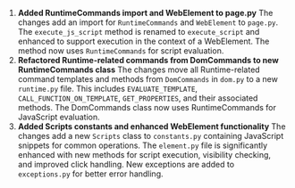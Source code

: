 1. **Added RuntimeCommands import and WebElement to page.py**
The changes add an import for `RuntimeCommands` and `WebElement` to `page.py`. The `execute_js_script` method is renamed to `execute_script` and enhanced to support execution in the context of a WebElement. The method now uses `RuntimeCommands` for script evaluation.
2. **Refactored Runtime-related commands from DomCommands to new RuntimeCommands class**
The changes move all Runtime-related command templates and methods from `DomCommands` in `dom.py` to a new `runtime.py` file. This includes `EVALUATE_TEMPLATE`, `CALL_FUNCTION_ON_TEMPLATE`, `GET_PROPERTIES`, and their associated methods. The DomCommands class now uses RuntimeCommands for JavaScript evaluation.
3. **Added Scripts constants and enhanced WebElement functionality**
The changes add a new `Scripts` class to `constants.py` containing JavaScript snippets for common operations. The `element.py` file is significantly enhanced with new methods for script execution, visibility checking, and improved click handling. New exceptions are added to `exceptions.py` for better error handling.
